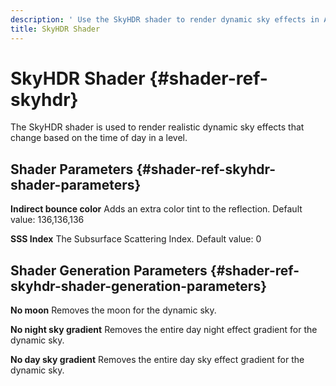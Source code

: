 ```yaml
---
description: ' Use the SkyHDR shader to render dynamic sky effects in Amazon Lumberyard. '
title: SkyHDR Shader
---
```

# SkyHDR Shader {#shader-ref-skyhdr}

The SkyHDR shader is used to render realistic dynamic sky effects that change based on the time of day in a level\.

## Shader Parameters {#shader-ref-skyhdr-shader-parameters}

**Indirect bounce color**
Adds an extra color tint to the reflection\.
Default value: 136,136,136

**SSS Index**
The Subsurface Scattering Index\.
Default value: 0

## Shader Generation Parameters {#shader-ref-skyhdr-shader-generation-parameters}

**No moon**
Removes the moon for the dynamic sky\.

**No night sky gradient**
Removes the entire day night effect gradient for the dynamic sky\.

**No day sky gradient**
Removes the entire day sky effect gradient for the dynamic sky\.